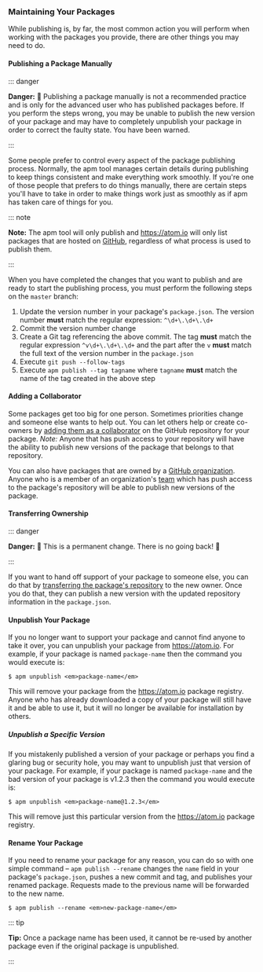 ### Maintaining Your Packages

While publishing is, by far, the most common action you will perform when working with the packages you provide, there are other things you may need to do.

#### Publishing a Package Manually

::: danger

**Danger:** :rotating_light: Publishing a package manually is not a recommended practice and is only for the advanced user who has published packages before. If you perform the steps wrong, you may be unable to publish the new version of your package and may have to completely unpublish your package in order to correct the faulty state. You have been warned.

:::

Some people prefer to control every aspect of the package publishing process. Normally, the apm tool manages certain details during publishing to keep things consistent and make everything work smoothly. If you're one of those people that prefers to do things manually, there are certain steps you'll have to take in order to make things work just as smoothly as if apm has taken care of things for you.

::: note

**Note:** The apm tool will only publish and https://atom.io will only list packages that are hosted on [GitHub](https://github.com), regardless of what process is used to publish them.

:::

When you have completed the changes that you want to publish and are ready to start the publishing process, you must perform the following steps on the `master` branch:

1. Update the version number in your package's `package.json`. The version number **must** match the regular expression: `^\d+\.\d+\.\d+`
1. Commit the version number change
1. Create a Git tag referencing the above commit. The tag **must** match the regular expression `^v\d+\.\d+\.\d+` and the part after the `v` **must** match the full text of the version number in the `package.json`
1. Execute `git push --follow-tags`
1. Execute `apm publish --tag tagname` where `tagname` **must** match the name of the tag created in the above step

#### Adding a Collaborator

Some packages get too big for one person. Sometimes priorities change and someone else wants to help out. You can let others help or create co-owners by [adding them as a collaborator](https://help.github.com/articles/adding-collaborators-to-a-personal-repository/) on the GitHub repository for your package. _Note:_ Anyone that has push access to your repository will have the ability to publish new versions of the package that belongs to that repository.

You can also have packages that are owned by a [GitHub organization](https://help.github.com/articles/creating-a-new-organization-account/). Anyone who is a member of an organization's [team](https://help.github.com/articles/permission-levels-for-an-organization/) which has push access to the package's repository will be able to publish new versions of the package.

#### Transferring Ownership

::: danger

**Danger:** :rotating_light: This is a permanent change. There is no going back! :rotating_light:

:::

If you want to hand off support of your package to someone else, you can do that by [transferring the package's repository](https://help.github.com/articles/transferring-a-repository/) to the new owner. Once you do that, they can publish a new version with the updated repository information in the `package.json`.

#### Unpublish Your Package

If you no longer want to support your package and cannot find anyone to take it over, you can unpublish your package from https://atom.io. For example, if your package is named `package-name` then the command you would execute is:

```command-line
$ apm unpublish <em>package-name</em>
```

This will remove your package from the https://atom.io package registry. Anyone who has already downloaded a copy of your package will still have it and be able to use it, but it will no longer be available for installation by others.

##### Unpublish a Specific Version

If you mistakenly published a version of your package or perhaps you find a glaring bug or security hole, you may want to unpublish just that version of your package. For example, if your package is named `package-name` and the bad version of your package is v1.2.3 then the command you would execute is:

```command-line
$ apm unpublish <em>package-name@1.2.3</em>
```

This will remove just this particular version from the https://atom.io package registry.

#### Rename Your Package

If you need to rename your package for any reason, you can do so with one simple command – `apm publish --rename` changes the `name` field in your package's `package.json`, pushes a new commit and tag, and publishes your renamed package. Requests made to the previous name will be forwarded to the new name.

```command-line
$ apm publish --rename <em>new-package-name</em>
```

::: tip

**Tip:** Once a package name has been used, it cannot be re-used by another package even if the original package is unpublished.

:::
